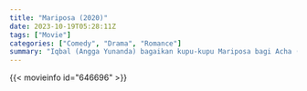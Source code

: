 ```yaml
---
title: "Mariposa (2020)"
date: 2023-10-19T05:28:11Z
tags: ["Movie"]
categories: ["Comedy", "Drama", "Romance"]
summary: "Iqbal (Angga Yunanda) bagaikan kupu-kupu Mariposa bagi Acha (Adhisty Zara). Setiap kali ada yang mendekat, dia selalu lari. Acha bertekad memenangkan Iqbal, pria yang terkenal tampan, pintar, namun dingin."
---
```


 <mux-player stream-type="on-demand"
  src="https://kp3d-my.sharepoint.com/personal/ryoo_kp3d_onmicrosoft_com/_layouts/15/download.aspx?share=EXk7j-KAGwhBnxall_W7yfoBTXQ1N2F6uJ1bNuqE-l8Vpg" prefer-playback="mse" controls>
 
  </mux-player>
  

{{< movieinfo id="646696" >}}

  <script src="https://cdn.jsdelivr.net/npm/@mux/mux-player"></script>
  
   <script type="application/ld+json ">
 {
  "@context": "https://schema.org/",
  "@type": "VideoObject",
  "name": "Mariposa (2020)",
  "contentUrl": "https://stream.mux.com/PEv02pXOBQGLcRYbZqsCEM6MPga015HKctrs5q8PP1SSc.m3u8",
  "thumbnailUrl": "https://www.themoviedb.org/t/p/original/owAYzN8xodjblsmVY1TPuale2C7.jpg?width=314&fit_mode=preserve&time=25",
  "uploadDate": "2023-10-19T05:28:11Z",
}

</script>